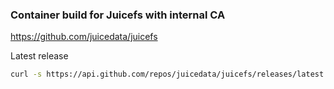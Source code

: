 ### Container build for Juicefs with internal CA

https://github.com/juicedata/juicefs

Latest release

```bash
curl -s https://api.github.com/repos/juicedata/juicefs/releases/latest | grep tag_name | cut -d '"' -f 4 | tr -d 'v'
```